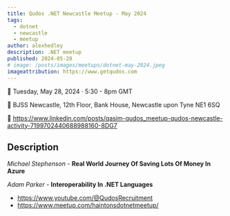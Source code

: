 ```yaml
---
title: Qudos .NET Newcastle Meetup - May 2024
tags:
  - dotnet
  - newcastle
  - meetup
author: alexhedley
description: .NET meetup
published: 2024-05-28
# image: /posts/images/meetups/dotnet-may-2024.jpeg
imageattribution: https://www.getqudos.com
---
```


<!-- # Qudos DotNet Newcastle Meetup - May 2024 -->

📅 Tuesday, May 28, 2024 · 5:30 - 8pm GMT

📍 BJSS Newcastle, 12th Floor, Bank House, Newcastle upon Tyne NE1 6SQ

<!-- 🔗 https://www.meetup.com/dotnetmeetupnorth/events/.../ -->

🔗 https://www.linkedin.com/posts/qasim-qudos_meetup-qudos-newcastle-activity-7199702440688988160-8DG7

## Description

_Michael Stephenson_ - **Real World Journey Of Saving Lots Of Money In Azure**

_Adam Parker_ - **Interoperability In .NET Languages**

- https://www.youtube.com/@QudosRecruitment
- https://www.meetup.com/haintonsdotnetmeetup/
